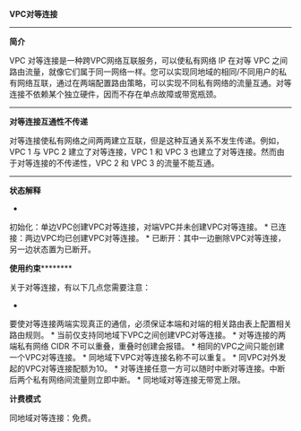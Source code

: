 **VPC对等连接**

****

**简介**

VPC 对等连接是一种跨VPC网络互联服务，可以使私有网络 IP 在对等 VPC 之间路由流量，就像它们属于同一网络一样。您可以实现同地域的相同/不同用户的私有网络互联，通过在两端配置路由策略，可以实现不同私有网络的流量互通。对等连接不依赖某个独立硬件，因而不存在单点故障或带宽瓶颈。

****

**对等连接互通性不传递**

对等连接使私有网络之间两两建立互联，但是这种互通关系不发生传递。例如， VPC 1 与 VPC 2 建立了对等连接，VPC 1 和 VPC 3 也建立了对等连接。然而由于对等连接的不传递性，VPC 2 和 VPC 3 的流量不能互通。

****

**状态解释**

* 
初始化：单边VPC创建VPC对等连接，对端VPC并未创建VPC对等连接。
* 
已连接：两边VPC均已创建VPC对等连接。
* 
已断开：其中一边删除VPC对等连接，另一边状态置为已断开。

**使用约束**********

关于对等连接，有以下几点您需要注意：

* 
要使对等连接两端实现真正的通信，必须保证本端和对端的相关路由表上配置相关路由规则。
* 
当前仅支持同地域下VPC之间创建VPC对等连接。
* 
对等连接的两端私有网络 CIDR 不可以重叠，重叠时创建会报错。
* 
相同的VPC之间只能创建一个VPC对等连接。
* 
同地域下VPC对等连接名称不可以重复。
* 
同VPC对外发起的VPC对等连接配额为10。
* 
对等连接任意一方可以随时中断对等连接。中断后两个私有网络间流量则立即中断。
* 
同地域对等连接无带宽上限。

**计费模式**

同地域对等连接：免费。